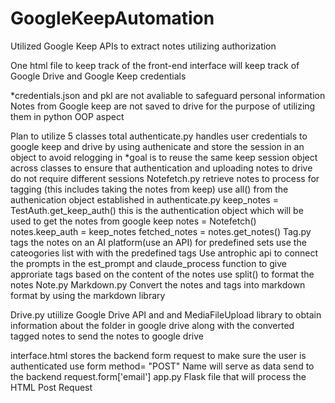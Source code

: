 # GoogleKeepAutomation
Utilized Google Keep APIs to extract notes utilizing authorization

One html file to keep track of the front-end interface
will keep track of Google Drive and Google Keep credentials

*credentials.json and pkl are not avaliable to safeguard personal information
Notes from Google keep are not saved to drive for the purpose of utilizing them in python
OOP aspect

Plan to utilize 5 classes total
authenticate.py
handles user credentials to google keep and drive by using authenicate and store the session in an object to avoid relogging in
*goal is to reuse the same keep session object across classes to ensure that authentication and uploading notes to drive do not require different sessions
Notefetch.py
retrieve notes to process for tagging (this includes taking the notes from keep)
use all() from the authenication object established in authenticate.py
keep_notes = TestAuth.get_keep_auth() this is the authentication object which will be used to get the notes from google keep
notes = Notefetch()
notes.keep_auth = keep_notes
fetched_notes = notes.get_notes()
Tag.py
tags the notes on an AI platform(use an API) for predefined sets
use the cateogories list with with the predefined tags
Use antrophic api to connect the prompts in the est_prompt and claude_process function to give approriate tags based on the content of the notes
use split() to format the notes
Note.py
Markdown.py
Convert the notes and tags into markdown format by using the markdown library

Drive.py
utiilize Google Drive API and and MediaFileUpload library to obtain information about the folder in google drive along with the converted tagged  notes to send the notes to google drive



interface.html
stores the backend form request to make sure the user is authenticated use form method= "POST"
Name will serve as data send to the backend request.form['email'] 
app.py
Flask file that will process the HTML Post Request

